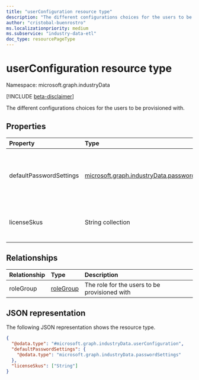 ```yaml
---
title: "userConfiguration resource type"
description: "The different configurations choices for the users to be provisioned with."
author: "cristobal-buenrostro"
ms.localizationpriority: medium
ms.subservice: "industry-data-etl"
doc_type: resourcePageType
---
```


# userConfiguration resource type

Namespace: microsoft.graph.industryData

[!INCLUDE [beta-disclaimer](../../includes/beta-disclaimer.md)]

The different configurations choices for the users to be provisioned with.

## Properties

| Property                | Type                                                                                           | Description                                                |
| :---------------------- | :--------------------------------------------------------------------------------------------- | :--------------------------------------------------------- |
| defaultPasswordSettings | [microsoft.graph.industryData.passwordSettings](../resources/industrydata-passwordsettings.md) | The password settings for the users to be provisioned with |
| licenseSkus             | String collection                                                                              | The license skus for the users to be provisioned with      |

## Relationships

| Relationship | Type                                                | Description                                   |
| :----------- | :-------------------------------------------------- | :-------------------------------------------- |
| roleGroup    | [roleGroup](../resources/industrydata-rolegroup.md) | The role for the users to be provisioned with |

## JSON representation

The following JSON representation shows the resource type.

<!-- {
  "blockType": "resource",
  "@odata.type": "microsoft.graph.industryData.userConfiguration"
}
-->

```json
{
  "@odata.type": "#microsoft.graph.industryData.userConfiguration",
  "defaultPasswordSettings": {
    "@odata.type": "microsoft.graph.industryData.passwordSettings"
  },
  "licenseSkus": ["String"]
}
```
